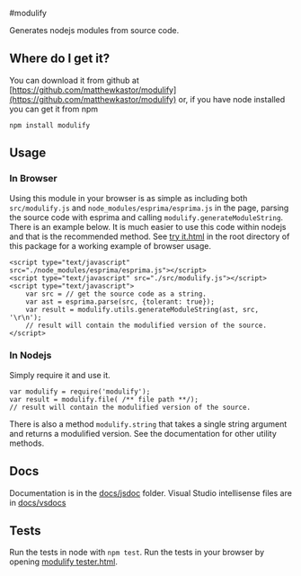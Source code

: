 #modulify

Generates nodejs modules from source code.

## Where do I get it?

You can download it from github at 
[https://github.com/matthewkastor/modulify](https://github.com/matthewkastor/modulify) 
or, if you have node installed you can get it from npm

`npm install modulify`

## Usage

### In Browser

Using this module in your browser is as simple as including both `src/modulify.js`
 and `node_modules/esprima/esprima.js` in the page, parsing the source code with esprima and calling `modulify.generateModuleString`. There is an example below.
 It is much easier to use this code within nodejs and that is the recommended
 method.
See [try it.html](http://matthewkastor.github.io/modulify/try%20it.html) 
in the root directory of this package for a working example of browser usage.

```
<script type="text/javascript" src="./node_modules/esprima/esprima.js"></script>
<script type="text/javascript" src="./src/modulify.js"></script>
<script type="text/javascript">
    var src = // get the source code as a string.
    var ast = esprima.parse(src, {tolerant: true});
    var result = modulify.utils.generateModuleString(ast, src, '\r\n');
    // result will contain the modulified version of the source.
</script>
```

### In Nodejs

Simply require it and use it.

```
var modulify = require('modulify');
var result = modulify.file( /** file path **/);
// result will contain the modulified version of the source.
```

There is also a method `modulify.string` that takes a single string argument and
 returns a modulified version. See the documentation for other utility methods.

## Docs

Documentation is in the [docs/jsdoc](http://matthewkastor.github.io/modulify/docs/jsdoc/symbols/_global_.html) folder.
Visual Studio intellisense files are in [docs/vsdocs](https://github.com/matthewkastor/modulify/blob/gh-pages/docs/vsdoc/OpenLayersAll.js)

## Tests

Run the tests in node with `npm test`. Run the tests in your browser by opening 
[modulify tester.html](http://matthewkastor.github.io/modulify/modulify%20tester.html).